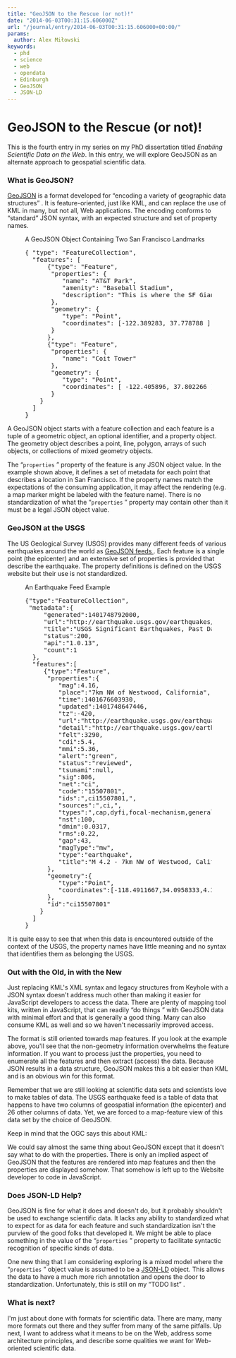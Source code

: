 ```yaml
---
title: "GeoJSON to the Rescue (or not)!"
date: "2014-06-03T00:31:15.606000Z"
url: "/journal/entry/2014-06-03T00:31:15.606000+00:00/"
params:
  author: Alex Miłowski
keywords:
  - phd
  - science
  - web
  - opendata
  - Edinburgh
  - GeoJSON
  - JSON-LD
---
```


# GeoJSON to the Rescue (or not)!

This is the fourth entry in my series on my PhD dissertation titled <cite>Enabling Scientific Data on the Web</cite>.  In this entry, we will explore GeoJSON as an alternate approach to geospatial scientific data.

### What is GeoJSON?

[GeoJSON](http://geojson.org/geojson-spec.html) is a format developed for   “encoding a variety of geographic data structures” . It is feature-oriented, just like KML, and can replace the use of KML in many, but not all, Web applications. The encoding conforms to  “standard” JSON syntax, with an expected structure and set of property names.

<figure><figcaption>A GeoJSON Object Containing Two San Francisco Landmarks</figcaption><pre>{ &quot;type&quot;: &quot;FeatureCollection&quot;,
  &quot;features&quot;: [
      {&quot;type&quot;: &quot;Feature&quot;,
       &quot;properties&quot;: {
          &quot;name&quot;: &quot;AT&amp;T Park&quot;,
          &quot;amenity&quot;: &quot;Baseball Stadium&quot;,
          &quot;description&quot;: &quot;This is where the SF Giants play!&quot;
       },
       &quot;geometry&quot;: {
          &quot;type&quot;: &quot;Point&quot;,
          &quot;coordinates&quot;: [-122.389283, 37.778788 ]
       }
      },
      {&quot;type&quot;: &quot;Feature&quot;,
       &quot;properties&quot;: {
          &quot;name&quot;: &quot;Coit Tower&quot;
       },
       &quot;geometry&quot;: {
          &quot;type&quot;: &quot;Point&quot;,
          &quot;coordinates&quot;: [ -122.405896, 37.802266 ]
       }
    }
  ]
}</pre></figure>

A GeoJSON object starts with a feature collection and each feature is a tuple of a geometric object, an optional identifier, and a property object. The geometry object describes a point, line, polygon, arrays of such objects, or collections of mixed geometry objects.

The  “`properties` ” property of the feature is any JSON object value. In the example shown above, it defines a set of metadata for each point that describes a location in San Francisco. If the property names match the expectations of the consuming application, it may affect the rendering (e.g. a map marker might be labeled with the feature name). There is no standardization of what the  “`properties` ”  property may contain other than it must be a legal JSON object value.



### GeoJSON at the USGS

The US Geological Survey (USGS) provides many different feeds of various earthquakes around the world as [GeoJSON feeds ](http://earthquake.usgs.gov/earthquakes/feed/v1.0/geojson.php) . Each feature is a single point (the epicenter) and an extensive set of properties is provided that describe the earthquake.  The property definitions is defined on the USGS website but their use is not standardized.

<figure><figcaption>An Earthquake Feed Example</figcaption><pre>
{&quot;type&quot;:&quot;FeatureCollection&quot;,
 &quot;metadata&quot;:{
     &quot;generated&quot;:1401748792000,
     &quot;url&quot;:&quot;http://earthquake.usgs.gov/earthquakes/feed/v1.0/summary/significant_day.geojson&quot;,
     &quot;title&quot;:&quot;USGS Significant Earthquakes, Past Day&quot;,
     &quot;status&quot;:200,
     &quot;api&quot;:&quot;1.0.13&quot;,
     &quot;count&quot;:1
  },
  &quot;features&quot;:[
     {&quot;type&quot;:&quot;Feature&quot;,
      &quot;properties&quot;:{
         &quot;mag&quot;:4.16,
         &quot;place&quot;:&quot;7km NW of Westwood, California&quot;,
         &quot;time&quot;:1401676603930,
         &quot;updated&quot;:1401748647446,
         &quot;tz&quot;:-420,
         &quot;url&quot;:&quot;http://earthquake.usgs.gov/earthquakes/eventpage/ci15507801&quot;,
         &quot;detail&quot;:&quot;http://earthquake.usgs.gov/earthquakes/feed/v1.0/detail/ci15507801.geojson&quot;,
         &quot;felt&quot;:3290,
         &quot;cdi&quot;:5.4,
         &quot;mmi&quot;:5.36,
         &quot;alert&quot;:&quot;green&quot;,
         &quot;status&quot;:&quot;reviewed&quot;,
         &quot;tsunami&quot;:null,
         &quot;sig&quot;:806,
         &quot;net&quot;:&quot;ci&quot;,
         &quot;code&quot;:&quot;15507801&quot;,
         &quot;ids&quot;:&quot;,ci15507801,&quot;,
         &quot;sources&quot;:&quot;,ci,&quot;,
         &quot;types&quot;:&quot;,cap,dyfi,focal-mechanism,general-link,geoserve,losspager,moment-tensor,nearby-cities,origin,phase-data,scitech-link,shakemap,&quot;,
         &quot;nst&quot;:100,
         &quot;dmin&quot;:0.0317,
         &quot;rms&quot;:0.22,
         &quot;gap&quot;:43,
         &quot;magType&quot;:&quot;mw&quot;,
         &quot;type&quot;:&quot;earthquake&quot;,
         &quot;title&quot;:&quot;M 4.2 - 7km NW of Westwood, California&quot;
      },
      &quot;geometry&quot;:{
         &quot;type&quot;:&quot;Point&quot;,
         &quot;coordinates&quot;:[-118.4911667,34.0958333,4.36]
      },
      &quot;id&quot;:&quot;ci15507801&quot;
    }
  ]
}</pre></figure>

It is quite easy to see that when this data is encountered outside of the context of the USGS, the property names have little meaning and no syntax that identifies them as belonging the USGS.



### Out with the Old, in with the New

Just replacing KML's XML syntax and legacy structures from Keyhole with a JSON syntax doesn't address much other than making it easier for JavaScript developers to access the data. There are plenty of mapping tool kits, written in JavaScript, that can readily  “do things ” with GeoJSON data with minimal effort and that is generally a good thing. Many can also consume KML as well and so we haven't necessarily improved access.

The format is still oriented towards map features. If you look at the example above, you'll see that the non-geometry information overwhelms the feature information. If you want to process just the properties, you need to enumerate all the features and then extract (access) the data. Because JSON results in a data structure, GeoJSON makes this a bit easier than KML and is an obvious win for this format.

Remember that we are still looking at scientific data sets and scientists love to make tables of data.  The USGS earthquake feed is a table of data that happens to have two columns of geospatial information (the epicenter) and 26 other columns of data.   Yet, we are forced to a map-feature view of this data set by the choice of GeoJSON.

Keep in mind that the OGC says this about KML:

We could say almost the same thing about GeoJSON except that it doesn't say what to do with the properties.  There is only an implied aspect of GeoJSON that the features are rendered into map features and then the properties are displayed somehow.  That somehow is left up to the Website developer to code in JavaScript.



### Does JSON-LD Help?

GeoJSON is fine for what it does and doesn't do, but it probably shouldn't be used to exchange scientific data.  It lacks any ability to standardized what to expect for as data for each feature and such standardization isn't the purview of the good folks that developed it.  We might be able to place something in the value of the   “`properties` ” property to facilitate syntactic recognition of specific kinds of data.

One new thing that I am considering exploring is a mixed model where the   “`properties` ” object value is assumed to be a [JSON-LD](http://www.w3.org/TR/json-ld/) object.  This allows the data to have a much more rich annotation and opens the door to standardization.  Unfortunately, this is still on my  “TODO list” .



### What is next?



I'm just about done with formats for scientific data. There are many, many more formats out there and they suffer from many of the same pitfalls. Up next, I want to address what it means to be on the Web, address some architecture principles, and describe some qualities we want for Web-oriented scientific data.

